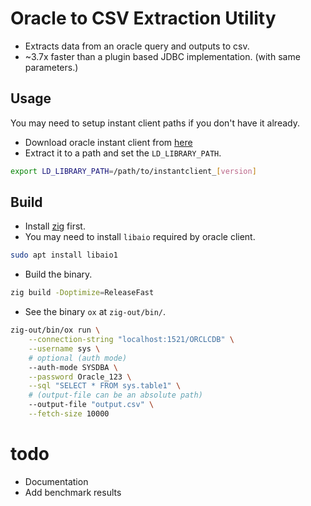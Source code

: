 # Oracle to CSV Extraction Utility

- Extracts data from an oracle query and outputs to csv.
- ~3.7x faster than a plugin based JDBC implementation. (with same parameters.)

## Usage

You may need to setup instant client paths if you don't have it already.

- Download oracle instant client from [here](https://www.oracle.com/database/technologies/instant-client/downloads.html)
- Extract it to a path and set the `LD_LIBRARY_PATH`.

```sh
export LD_LIBRARY_PATH=/path/to/instantclient_[version]
```

## Build

- Install [zig](https://ziglang.org) first.
- You may need to install `libaio` required by oracle client.
```sh
sudo apt install libaio1
```
- Build the binary.
```sh
zig build -Doptimize=ReleaseFast
```
- See the binary `ox` at `zig-out/bin/`.


```sh
zig-out/bin/ox run \
    --connection-string "localhost:1521/ORCLCDB" \
    --username sys \
    # optional (auth mode)
    --auth-mode SYSDBA \
    --password Oracle_123 \
    --sql "SELECT * FROM sys.table1" \
    # (output-file can be an absolute path)
    --output-file "output.csv" \
    --fetch-size 10000
```


# todo
- Documentation
- Add benchmark results
